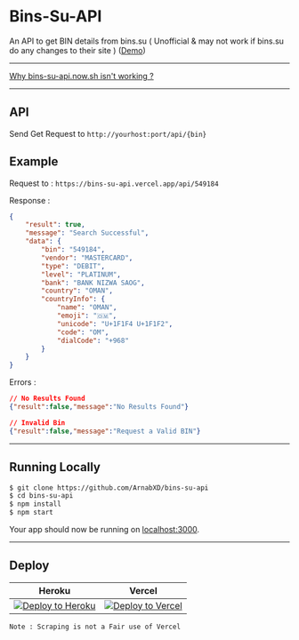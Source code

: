 # Bins-Su-API

An API to get BIN details from bins.su ( Unofficial &amp; may not work if bins.su do any changes to their site ) ([Demo](https://bins-su-api.vercel.app))

---

[Why bins-su-api.now.sh isn't working ?](https://github.com/ArnabXD/bins-su-api/issues/5#issuecomment-810950435)

---

## API

Send Get Request to `http://yourhost:port/api/{bin}`

## Example

Request to : `https://bins-su-api.vercel.app/api/549184`

Response : 

```json
{
    "result": true,
    "message": "Search Successful",
    "data": {
        "bin": "549184",
        "vendor": "MASTERCARD",
        "type": "DEBIT",
        "level": "PLATINUM",
        "bank": "BANK NIZWA SAOG",
        "country": "OMAN",
        "countryInfo": {
            "name": "OMAN",
            "emoji": "🇴🇲",
            "unicode": "U+1F1F4 U+1F1F2",
            "code": "OM",
            "dialCode": "+968"
        }
    }
}
```

Errors :

```json
// No Results Found
{"result":false,"message":"No Results Found"}

// Invalid Bin
{"result":false,"message":"Request a Valid BIN"}
```

---

## Running Locally

```bash
$ git clone https://github.com/ArnabXD/bins-su-api
$ cd bins-su-api
$ npm install 
$ npm start
```

Your app should now be running on [localhost:3000](http://localhost:3000/).

---

## Deploy
| Heroku | Vercel |
| :---: | :---: |
| [![Deploy to Heroku](https://www.herokucdn.com/deploy/button.png)](https://heroku.com/deploy) | [![Deploy to Vercel](https://vercel.com/button)](https://vercel.com/import/project?template=https://github.com/ArnabXD/bins-su-api) |

`Note : Scraping is not a Fair use of Vercel`
